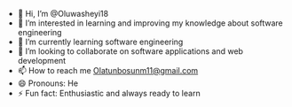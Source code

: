 - 👋 Hi, I’m @Oluwasheyi18
- 👀 I’m interested in learning and improving my knowledge about software engineering 
- 🌱 I’m currently learning software engineering 
- 💞️ I’m looking to collaborate on software applications and web development 
- 📫 How to reach me Olatunbosunm11@gmail.com
- 😄 Pronouns: He
- ⚡ Fun fact: Enthusiastic and always ready to learn

<!---
Oluwasheyi18/Oluwasheyi18 is a ✨ special ✨ repository because its `README.md` (this file) appears on your GitHub profile.
You can click the Preview link to take a look at your changes.
--->
